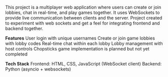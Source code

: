 This project is a multiplayer web application where users can create or join lobbies, chat in real-time, and play games together. It uses WebSockets to provide live communication between clients and the server.
Project created to experiment with web sockets and get a feel for integrating frontend and backend together.

**Features**
User login with unique usernames
Create or join game lobbies with lobby codes
Real-time chat within each lobby
Lobby management with host controls
Chopsticks game implementation is planned but not yet completed


**Tech Stack**
Frontend: HTML, CSS, JavaScript (WebSocket client)
Backend: Python (asyncio + websockets)
